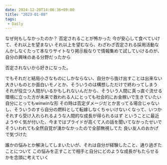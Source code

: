 ```yaml
---
date: 2024-12-20T14:06:36+09:00
title: "2023-01-08"
tags:
 - Daily
---
```


なぜ何もしなかったのか？
否定されることが怖かった
今が安心して食べていけて、それ以上を望まない
それ以上を望むなら、わざわざ否定される採用活動なんかしなくたって本なりサイトなり掲示板なりで情報集めて試していけるのが、自分の興味のある分野だったから

否定されないから好きになった。

でもそれだと結局小さなものにしかならない、自分から抜け出すことは出来ない
大きいものとか面白いモノとか、そういうのは構想しただけで終わってしまう
それが役立つ人間がいるかもしれないんだから、そういう人間に真っ直ぐ流せる環境に立った方が未来で救われる人にとっても社会的にお金稼いで生きていたい自分にとってもwinwinな形
その時は否定ダメージだとか言ってる場合じゃないし、そういうのすら自分の燃料として転嫁しなくちゃいけないくなって、いつかそれすら受け入れられるような人間的な成長が得られるはず
ということに最近ようやく気が付いた、今まではプライドが高くて人の話を聞いてなかったせいでそういわれても全然自覚が湧かなかったので全部無視してた
良い友人のおかげで気づけた

誰かの悩みとか解決してしまいたいが、それは自分が経験したこと、通り過ぎたことについて
この悩みを正すことで相手と自分にどのような成長がもたらせるかを念頭に考えていく

